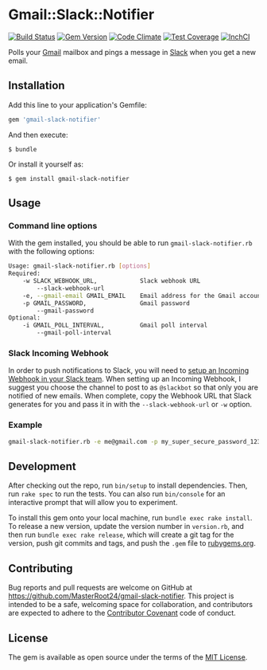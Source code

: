 # Gmail::Slack::Notifier

[![Build Status](https://travis-ci.org/MasterRoot24/gmail-slack-notifier.svg?branch=master)](https://travis-ci.org/MasterRoot24/gmail-slack-notifier)
[![Gem Version](https://badge.fury.io/rb/gmail-slack-notifier.svg)](https://badge.fury.io/rb/gmail-slack-notifier)
[![Code Climate](https://codeclimate.com/github/MasterRoot24/gmail-slack-notifier/badges/gpa.svg)](https://codeclimate.com/github/MasterRoot24/gmail-slack-notifier)
[![Test Coverage](https://codeclimate.com/github/MasterRoot24/gmail-slack-notifier/badges/coverage.svg)](https://codeclimate.com/github/MasterRoot24/gmail-slack-notifier/coverage)
[![InchCI](https://inch-ci.org/github/MasterRoot24/gmail-slack-notifier.svg?branch=master)](https://inch-ci.org/github/MasterRoot24/gmail-slack-notifier)

Polls your [Gmail][2] mailbox and pings a message in [Slack][3] when you get a new email.

## Installation

Add this line to your application's Gemfile:

```ruby
gem 'gmail-slack-notifier'
```

And then execute:

    $ bundle

Or install it yourself as:

    $ gem install gmail-slack-notifier

## Usage

### Command line options
With the gem installed, you should be able to run `gmail-slack-notifier.rb` with the following options:

```bash
Usage: gmail-slack-notifier.rb [options]
Required:
    -w SLACK_WEBHOOK_URL,            Slack webhook URL
        --slack-webhook-url
    -e, --gmail-email GMAIL_EMAIL    Email address for the Gmail account to login to
    -p GMAIL_PASSWORD,               Gmail password
        --gmail-password
Optional:
    -i GMAIL_POLL_INTERVAL,          Gmail poll interval
        --gmail-poll-interval
```

### Slack Incoming Webhook
In order to push notifications to Slack, you will need to [setup an Incoming Webhook in your Slack team][1]. When
setting up an Incoming Webhook, I suggest you choose the channel to post to as `@slackbot` so that only you are
notified of new emails. When complete, copy the Webhook URL that Slack generates for you and pass it in with the
`--slack-webhook-url` or `-w` option.

### Example
```bash
gmail-slack-notifier.rb -e me@gmail.com -p my_super_secure_password_123@gmail.com -w https://hooks.slack.com/services/qwerty/ytrewq/qwertyqwertyqwerty
```

## Development

After checking out the repo, run `bin/setup` to install dependencies. Then, run `rake spec` to run the tests. You can also run `bin/console` for an interactive prompt that will allow you to experiment.

To install this gem onto your local machine, run `bundle exec rake install`. To release a new version, update the version number in `version.rb`, and then run `bundle exec rake release`, which will create a git tag for the version, push git commits and tags, and push the `.gem` file to [rubygems.org](https://rubygems.org).

## Contributing

Bug reports and pull requests are welcome on GitHub at https://github.com/MasterRoot24/gmail-slack-notifier. This project is intended to be a safe, welcoming space for collaboration, and contributors are expected to adhere to the [Contributor Covenant](http://contributor-covenant.org) code of conduct.

## License

The gem is available as open source under the terms of the [MIT License](http://opensource.org/licenses/MIT).

[1]: https://my.slack.com/services/new/incoming-webhook/
[2]: https://www.gmail.com
[3]: https://slack.com
